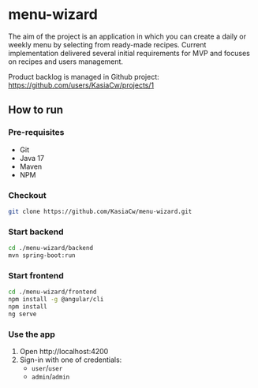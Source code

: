 # menu-wizard

The aim of the project is an application in which you can create a daily or weekly menu by selecting from ready-made
recipes. Current implementation delivered several initial requirements for MVP and focuses on recipes and users
management.

Product backlog is managed in Github project: https://github.com/users/KasiaCw/projects/1

## How to run

### Pre-requisites

- Git
- Java 17
- Maven
- NPM

### Checkout

```bash
git clone https://github.com/KasiaCw/menu-wizard.git
```

### Start backend

```bash
cd ./menu-wizard/backend
mvn spring-boot:run
```

### Start frontend

```bash
cd ./menu-wizard/frontend
npm install -g @angular/cli
npm install
ng serve
```

### Use the app

1. Open http://localhost:4200
2. Sign-in with one of credentials:
    - `user`/`user`
    - `admin`/`admin`
